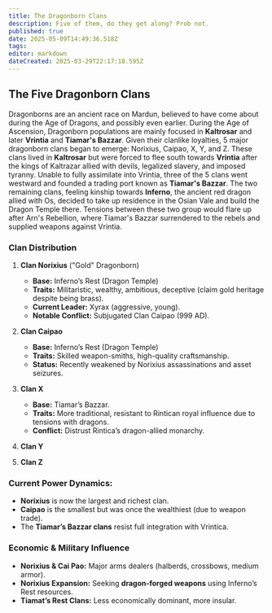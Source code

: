 ```yaml
---
title: The Dragonborn Clans
description: Five of them, do they get along? Prob not.
published: true
date: 2025-05-09T14:49:36.518Z
tags: 
editor: markdown
dateCreated: 2025-03-29T22:17:18.595Z
---
```


## **The Five Dragonborn Clans**  
Dragonborns are an ancient race on Mardun, believed to have come about during the Age of Dragons, and possibly even earlier. During the Age of Ascension, Dragonborn populations are mainly focused in **Kaltrosar** and later **Vrintia** and **Tiamar's Bazzar**. Given their clanlike loyalties, 5 major dragonborn clans began to emerge: Norixius, Caipao, X, Y, and Z. These clans lived in **Kaltrosar** but were forced to flee south towards **Vrintia** after the kings of Kaltrazar allied with devils, legalized slavery, and imposed tyranny. Unable to fully assimilate into Vrintia, three of the 5 clans went westward and founded a trading port known as **Tiamar's Bazzar**. The two remaining clans, feeling kinship towards **Inferno**, the ancient red dragon allied with Os, decided to take up residence in the Osian Vale and build the Dragon Temple there. Tensions between these two group would flare up after Arn's Rebellion, where Tiamar's Bazzar surrendered to the rebels and supplied weapons against Vrintia.  

### **Clan Distribution**  
1. **Clan Norixius** ("Gold" Dragonborn)  
   - **Base:** Inferno’s Rest (Dragon Temple)  
   - **Traits:** Militaristic, wealthy, ambitious, deceptive (claim gold heritage despite being brass).
   - **Current Leader:** Xyrax (aggressive, young).  
   - **Notable Conflict:** Subjugated Clan Caipao (999 AD).  

2. **Clan Caipao**  
   - **Base:** Inferno’s Rest (Dragon Temple)  
   - **Traits:** Skilled weapon-smiths, high-quality craftsmanship.  
   - **Status:** Recently weakened by Norixius assassinations and asset seizures.  

3. **Clan X** 
   - **Base:** Tiamar’s Bazzar.  
   - **Traits:** More traditional, resistant to Rintican royal influence due to tensions with dragons.  
   - **Conflict:** Distrust Rintica’s dragon-allied monarchy.  
4. **Clan Y**
5. **Clan Z**
### **Current Power Dynamics:**  
  - **Norixius** is now the largest and richest clan.  
  - **Caipao** is the smallest but was once the wealthiest (due to weapon trade).  
  - The **Tiamar’s Bazzar clans** resist full integration with Vrintica.  

### **Economic & Military Influence**  
- **Norixius & Cai Pao:** Major arms dealers (halberds, crossbows, medium armor).  
- **Norixius Expansion:** Seeking **dragon-forged weapons** using Inferno’s Rest resources.  
- **Tiamat’s Rest Clans:** Less economically dominant, more insular.  
